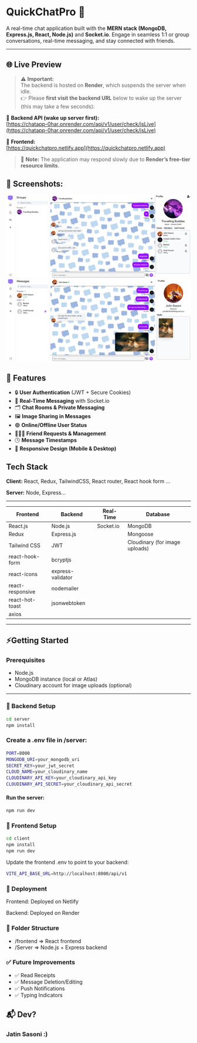 # QuickChatPro 🚀

A real-time chat application built with the **MERN stack (MongoDB, Express.js, React, Node.js)** and **Socket.io**. Engage in seamless 1:1 or group conversations, real-time messaging, and stay connected with friends.

---

## 🌐 Live Preview

> ⚠️ **Important:**  
> The backend is hosted on **Render**, which suspends the server when idle.  
> 👉 Please **first visit the backend URL** below to wake up the server (this may take a few seconds):

🔗 **Backend API (wake up server first):**  
[https://chatapp-0har.onrender.com/api/v1/user/check/isLive](https://chatapp-0har.onrender.com/api/v1/user/check/isLive)

🔗 **Frontend:**  
[https://quickchatpro.netlify.app](https://quickchatpro.netlify.app)

> 🐢 **Note:** The application may respond slowly due to **Render’s free-tier resource limits**.

## 📸 Screenshots:

![Group Chat preview](./screenshots/group.png)
![1-1 Chat preview](./screenshots/privatechat.png)

## 📌 Features

- 🔒 **User Authentication** (JWT + Secure Cookies)
- 💬 **Real-Time Messaging** with Socket.io
- 🗂️ **Chat Rooms & Private Messaging**
- 🖼️ **Image Sharing in Messages**
- 🟢 **Online/Offline User Status**
- 🧑‍🤝‍🧑 **Friend Requests & Management**
- 🕒 **Message Timestamps**
- 📱 **Responsive Design (Mobile & Desktop)**

## Tech Stack

**Client:** React, Redux, TailwindCSS, React router, React hook form ...

**Server:** Node, Express...

---

| Frontend         | Backend           | Real-Time | Database                       |
| ---------------- | ----------------- | --------- | ------------------------------ |
| React.js         | Node.js           | Socket.io | MongoDB                        |
| Redux            | Express.js        |           | Mongoose                       |
| Tailwind CSS     | JWT               |           | Cloudinary (for image uploads) |
| react-hook-form  | bcryptjs          |           |                                |
| react-icons      | express-validator |           |                                |
| react-responsive | nodemailer        |           |                                |
| react-hot-toast  | jsonwebtoken      |           |                                |
| axios            |                   |           |                                |

---

## ⚡Getting Started

### Prerequisites

- Node.js
- MongoDB instance (local or Atlas)
- Cloudinary account for image uploads (optional)

---

### 🔧 Backend Setup

```bash
cd server
npm install
```

### Create a .env file in /server:

```bash
PORT=8000
MONGODB_URI=your_mongodb_uri
SECRET_KEY=your_jwt_secret
CLOUD_NAME=your_cloudinary_name
CLOUDINARY_API_KEY=your_cloudinary_api_key
CLOUDINARY_API_SECRET=your_cloudinary_api_secret
```

#### Run the server:

```bash
npm run dev
```

### 🎨 Frontend Setup

```bash
cd client
npm install
npm run dev
```

Update the frontend .env to point to your backend:

```bash
VITE_API_BASE_URL=http://localhost:8000/api/v1
```

### 🚀 Deployment

Frontend: Deployed on Netlify

Backend: Deployed on Render

### 🧩 Folder Structure

- /frontend => React frontend
- /Server => Node.js + Express backend

### ✅ Future Improvements

- ✅ Read Receipts
- ✅ Message Deletion/Editing
- ✅ Push Notifications
- ✅ Typing Indicators

## 📬 Dev?

### Jatin Sasoni :)
